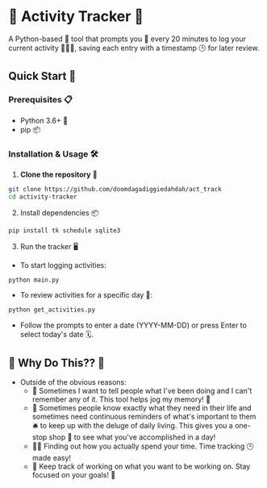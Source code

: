 # 📌 Activity Tracker 🚀

A Python-based 🐍 tool that prompts you 📣 every 20 minutes to log your current activity 🏃‍♂️💼, saving each entry with a timestamp 🕒 for later review.

## Quick Start 🏁

### Prerequisites 📋

- Python 3.6+ 🐍
- pip 📦

### Installation & Usage 🛠️

1. **Clone the repository** 📂
```sh
git clone https://github.com/doomdagadiggiedahdah/act_track
cd activity-tracker
```
2. Install dependencies 📦
```sh
pip install tk schedule sqlite3
```
3. Run the tracker 🖥️
- To start logging activities:
```sh
python main.py
```
- To review activities for a specific day 📆:
```sh
python get_activities.py
```
- Follow the prompts to enter a date (YYYY-MM-DD) or press Enter to select today's date 🗓️.

## 🌟 Why Do This?? 🌈
- Outside of the obvious reasons:
   - 📝 Sometimes I want to tell people what I've been doing and I can't remember any of it. This tool helps jog my memory! 🧠
   - 🎯 Sometimes people know exactly what they need in their life and sometimes need continuous reminders of what's important to them 🛎️ to keep up with the deluge of daily living. This gives you a one-stop shop 🏪 to see what you've accomplished in a day!
   - 🕵️‍♂️ Finding out how you actually spend your time. Time tracking 🕒 made easy!
   - 🚀 Keep track of working on what you want to be working on. Stay focused on your goals! 🎯
